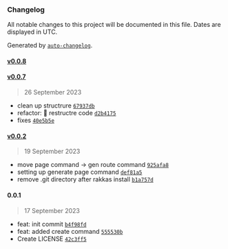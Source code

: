 ### Changelog

All notable changes to this project will be documented in this file. Dates are displayed in UTC.

Generated by [`auto-changelog`](https://github.com/CookPete/auto-changelog).

#### [v0.0.8](https://github.com/tigawanna/bonita/compare/v0.0.7...v0.0.8)

#### [v0.0.7](https://github.com/tigawanna/bonita/compare/v0.0.2...v0.0.7)

> 26 September 2023

- clean up structrure [`67937db`](https://github.com/tigawanna/bonita/commit/67937dba3d3f79132be3c995c099ddc8bb4a7c06)
- refactor: :art: restructre code [`d2b4175`](https://github.com/tigawanna/bonita/commit/d2b41759521105c6bdf8952812c62ddb56c67913)
- fixes [`40e5b5e`](https://github.com/tigawanna/bonita/commit/40e5b5e8f97b7459517e459eebbbd373a88aefa8)

#### [v0.0.2](https://github.com/tigawanna/bonita/compare/0.0.1...v0.0.2)

> 19 September 2023

- move page command  -&gt; gen route command [`925afa8`](https://github.com/tigawanna/bonita/commit/925afa82ffd523a7b2119d6cab1994ab96cd49ee)
- setting up generate page command [`def81a5`](https://github.com/tigawanna/bonita/commit/def81a5c652ae824ea1aa6c1c1eb39c888b2e8b0)
- remove .git directory after rakkas install [`b1a757d`](https://github.com/tigawanna/bonita/commit/b1a757db0f3b69ce34010259a8a974dd7439aaa1)

#### 0.0.1

> 17 September 2023

- feat: init commit [`b4f98fd`](https://github.com/tigawanna/bonita/commit/b4f98fd1e7eb9243ac6403086b7ee4ef21b11b0f)
- feat: added create command [`555530b`](https://github.com/tigawanna/bonita/commit/555530b2be61458494b92971c593308071331177)
- Create LICENSE [`42c3ff5`](https://github.com/tigawanna/bonita/commit/42c3ff56a66ecc3c60f617431e3419a7324115f2)
